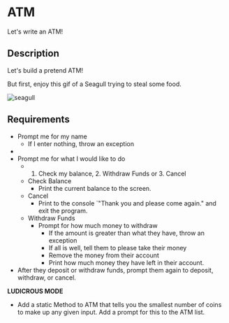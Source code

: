 # ATM
Let's write an ATM!

## Description

Let's build a pretend ATM!

But first, enjoy this gif of a Seagull trying to steal some food.

![seagull](http://www.comedycentral.co.uk/sites/default/files/styles/image-w-760-scale/public/cc_uk/galleries/large/2014/11/18/seagull-thief-fail.gif?itok=9ILXq0_4)

## Requirements

* Prompt me for my name
  * If I enter nothing, throw an exception
* 
* Prompt me for what I would like to do
  * 1. Check my balance, 2. Withdraw Funds or 3. Cancel
  * Check Balance
    * Print the current balance to the screen.
  * Cancel
    * Print to the console `"Thank you and please come again." and exit the program.
  * Withdraw Funds
    * Prompt for how much money to withdraw
      * If the amount is greater than what they have, throw an exception
      * If all is well, tell them to please take their money
      * Remove the money from their account
      * Print how much money they have left in their account.
* After they deposit or withdraw funds, prompt them again to deposit, withdraw, or cancel.

**LUDICROUS MODE**  
* Add a static Method to ATM that tells you the smallest number of coins to make up any given input. Add a prompt for this to the ATM list.

